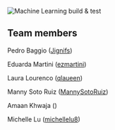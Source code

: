 ![Machine Learning build & test](https://github.com/software-students-fall2022/containerized-app-exercise-team9/actions/workflows/machine-learning.yml)

## Team members
Pedro Baggio ([Jignifs](https://github.com/Jignifs))

Eduarda Martini ([ezmartini](https://github.com/ezmartini))

Laura Lourenco ([qlaueen](https://github.com/qlaueen))

Manny Soto Ruiz ([MannySotoRuiz](https://github.com/MannySotoRuiz))

Amaan Khwaja ([]())

Michelle Lu ([michellelu8](https://github.com/michellelu8))